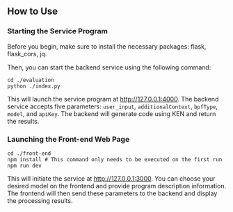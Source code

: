 ## How to Use

### Starting the Service Program
Before you begin, make sure to install the necessary packages: flask, flask_cors, jq.

Then, you can start the backend service using the following command:
```shell
cd ./evaluation
python ./index.py
```

This will launch the service program at http://127.0.0.1:4000. The backend service accepts five parameters: `user_input`, `additionalContext`, `bpfType`, `model`, and `apiKey`. The backend will generate code using KEN and return the results.

### Launching the Front-end Web Page
```shell
cd ./front-end
npm install # This command only needs to be executed on the first run
npm run dev
```

This will initiate the service at http://127.0.0.1:3000. You can choose your desired model on the frontend and provide program description information. The frontend will then send these parameters to the backend and display the processing results.
